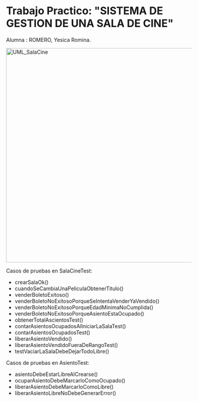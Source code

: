 # Trabajo Practico: "SISTEMA DE GESTION DE UNA SALA DE CINE"

Alumna : ROMERO,  Yesica Romina.



<img width="1170" height="580" alt="UML_SalaCine" src="https://github.com/user-attachments/assets/14b61acf-935a-452a-8960-711ab99a3bd6" />

Casos de pruebas en SalaCineTest:
* crearSalaOk()
* cuandoSeCambiaUnaPeliculaObtenerTitulo()
* venderBoletoExitoso()
* venderBoletoNoExitosoPorqueSeIntentaVenderYaVendido()
* venderBoletoNoExitosoPorqueEdadMinimaNoCumplida()
* venderBoletoNoExitosoPorqueAsientoEstaOcupado()
* obtenerTotalAscientosTest()
* contarAsientosOcupadosAlIniciarLaSalaTest()
* contarAsientosOcupadosTest()
* liberarAsientoVendido()
* liberarAsientoVendidoFueraDeRangoTest()
* testVaciarLaSalaDebeDejarTodoLibre()

Casos de pruebas en AsientoTest:
* asientoDebeEstarLibreAlCrearse()
* ocuparAsientoDebeMarcarloComoOcupado()
* liberarAsientoDebeMarcarloComoLibre()
* liberarAsientoLibreNoDebeGenerarError()

